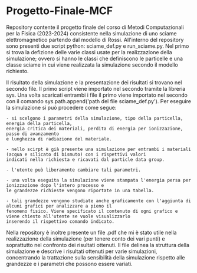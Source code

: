 # Progetto-Finale-MCF
Repository contente il progetto finale del corso di Metodi Computazionali per la Fisica (2023-2024) consistente nella simulazione
di uno sciame elettromagnetico partendo dal modello di Rossi. All'interno del repository sono presenti due script python: sciame_def.py
e run_sciame.py. Nel primo si trova la defizione delle varie classi usate per la realizzazione della simulazione; ovvero si hanno le 
classi che definiscono le particelle e una classe sciame in cui viene realizzata la simulazione secondo il modello richiesto. 

Il risultato della simulazione e la presentazione dei risultati si trovano nel secondo file. Il primo script viene importato nel secondo
tramite la libreria sys. Una volta scaricati entrambi i file il primo viene importato nel secondo con il comando sys.path.append('path
del file sciame_def.py'). Per eseguire la simulazione si può procedere come segue:

    - si scelgono i parametri della simulazione, tipo della particella, energia della particella,
    energia critica dei materiali, perdita di energia per ionizzazione, passo di avanzamento 
    e lunghezza di radiazione del materiale.

    - nello scirpt è già presente una simulazione per entrambi i materiali (acqua e silicato di bismuto) con i rispettivi valori 
    indicati nella richiesta e ricavati dal particle data group.

    - l'utente può liberamente cambiare tali parametri.

    - una volta eseguita la simulazione viene stampata l'energia persa per ionizzazione dopo l'intero processo e 
    le grandezze richieste vengono riportate in una tabella. 

    - tali grandezze vengono studiate anche graficamente con l'aggiunta di alcuni grafici per analizzare a pieno il
    fenomeno fisico. Viene specificato il contenuto di ogni grafico e viene chiesto all'utente se vuole visualizzarlo
    inserendo il rispettivo comando indicato.

Nella repository è inoltre presente un file .pdf che mi è stato utile nella realizzazione della simulazione (per tenere conto
dei vari punti) e soprattutto nel confronto dei risultati ottenuti. Il file delinea la struttura della simulazione e descrive i
risultati ottenuti per varie simulazioni, concentrando la trattazione sulla sensibilità della simulazione rispetto alle grandezze 
e i parametri che possono essere variati.

